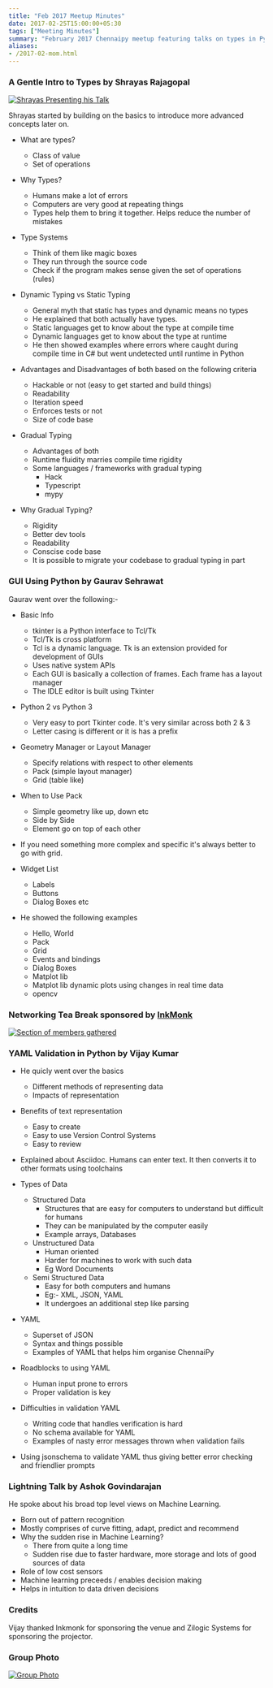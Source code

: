 ```yaml
---
title: "Feb 2017 Meetup Minutes"
date: 2017-02-25T15:00:00+05:30
tags: ["Meeting Minutes"]
summary: "February 2017 Chennaipy meetup featuring talks on types in Python, web development, and other technical topics."
aliases:
- /2017-02-mom.html
---
```


### A Gentle Intro to Types by Shrayas Rajagopal

<a
href="https://a248.e.akamai.net/secure.meetupstatic.com/photos/event/c/4/a/600_458703146.jpeg">
<img
src="https://a248.e.akamai.net/secure.meetupstatic.com/photos/event/c/4/a/event_458703146.jpeg"
alt="Shrayas Presenting his Talk"/> </a>

Shrayas started by building on the basics to introduce more advanced concepts later on.
- What are types?
    - Class of value
    - Set of operations

- Why Types?
    - Humans make a lot of errors
    - Computers are very good at repeating things
    - Types help them to bring it together. Helps reduce the number of mistakes

- Type Systems
    - Think of them like magic boxes
    - They run through the source code
    - Check if the program makes sense given the set of operations (rules)

- Dynamic Typing vs Static Typing
    - General myth that static has types and dynamic means no types
    - He explained that both actually have types.
    - Static languages get to know about the type at compile time
    - Dynamic languages get to know about the type at runtime
    - He then showed examples where errors where caught during compile time in C# but went undetected until runtime in Python

- Advantages and Disadvantages of both based on the following criteria
    - Hackable or not (easy to get started and build things)
    - Readability
    - Iteration speed 
    - Enforces tests or not
    - Size of code base

- Gradual Typing
    - Advantages of both
    - Runtime fluidity marries compile time rigidity
    - Some languages / frameworks with gradual typing
        - Hack
        - Typescript
        - mypy

- Why Gradual Typing?
    - Rigidity
    - Better dev tools
    - Readability
    - Conscise code base
    - It is possible to migrate your codebase to gradual typing in part


### GUI Using Python by Gaurav Sehrawat
Gaurav went over the following:-

- Basic Info
    - tkinter is a Python interface to Tcl/Tk
    - Tcl/Tk is cross platform
    - Tcl is a dynamic language. Tk is an extension provided for development of GUIs
    - Uses native system APIs
    - Each GUI is basically a collection of frames. Each frame has a layout manager
    - The IDLE editor is built using Tkinter

- Python 2 vs Python 3
    - Very easy to port Tkinter code. It's very similar across both 2 & 3
    - Letter casing is different or it is has a prefix

- Geometry Manager or Layout Manager
    - Specify relations with respect to other elements
    - Pack (simple layout manager)
    - Grid (table like)

- When to Use Pack
    - Simple geometry like up, down etc
    - Side by Side
    - Element go on top of each other

- If you need something more complex and specific it's always better to go with grid.

- Widget List
    - Labels
    - Buttons
    - Dialog Boxes etc

- He showed the following examples
    - Hello, World
    - Pack 
    - Grid
    - Events and bindings
    - Dialog Boxes
    - Matplot lib 
    - Matplot lib dynamic plots using changes in real time data
    - opencv

### Networking Tea Break sponsored by [InkMonk](http://inkmonk.com/)

<a
href="https://a248.e.akamai.net/secure.meetupstatic.com/photos/event/c/6/8/600_458703176.jpeg">
<img
src="https://a248.e.akamai.net/secure.meetupstatic.com/photos/event/c/6/8/event_458703176.jpeg"
alt="Section of members gathered"/> </a>

### YAML Validation in Python by Vijay Kumar

- He quicly went over the basics
    - Different methods of representing data
    - Impacts of representation

- Benefits of text representation
    - Easy to create
    - Easy to use Version Control Systems
    - Easy to review

- Explained about Asciidoc. Humans can enter text. It then converts it to other formats using toolchains

- Types of Data
    - Structured Data
        - Structures that are easy for computers to understand but difficult for humans
        - They can be manipulated by the computer easily
        - Example arrays, Databases
    - Unstructured Data
        - Human oriented
        - Harder for machines to work with such data
        - Eg Word Documents
    - Semi Structured Data
        - Easy for both computers and humans
        - Eg:- XML, JSON, YAML 
        - It undergoes an additional step like parsing
- YAML
    - Superset of JSON
    - Syntax and things possible
    - Examples of YAML that helps him organise ChennaiPy

- Roadblocks to using YAML
    - Human input prone to errors
    - Proper validation is key

- Difficulties in validation YAML
    - Writing code that handles verification is hard
    - No schema available for YAML
    - Examples of nasty error messages thrown when validation fails

- Using jsonschema to validate YAML thus giving better error checking and friendlier prompts

### Lightning Talk by Ashok Govindarajan
He spoke about his broad top level views on Machine Learning.  

- Born out of pattern recognition
- Mostly comprises of curve fitting, adapt, predict and recommend
- Why the sudden rise in Machine Learning?
    - There from quite a long time
    - Sudden rise due to faster hardware, more storage and lots of good sources of data
- Role of low cost sensors
- Machine learning preceeds / enables decision making
- Helps in intuition to data driven decisions

### Credits

Vijay thanked Inkmonk for sponsoring the venue and Zilogic Systems for sponsoring the projector.

### Group Photo

<a
href="https://a248.e.akamai.net/secure.meetupstatic.com/photos/event/c/3/a/600_458703130.jpeg">
<img
src="https://a248.e.akamai.net/secure.meetupstatic.com/photos/event/c/3/a/event_458703130.jpeg"
alt="Group Photo"/> </a>


